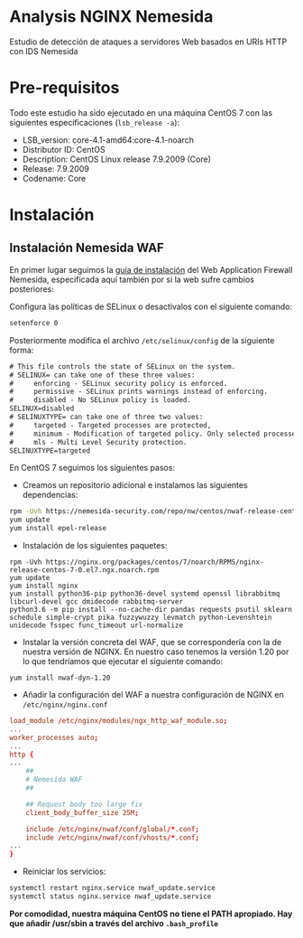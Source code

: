 # Analysis NGINX Nemesida
Estudio de detección de ataques a servidores Web basados en URIs HTTP con IDS Nemesida

# Pre-requisitos
Todo este estudio ha sido ejecutado en una máquina CentOS 7 con las siguientes especificaciones (```lsb_release -a```):
* LSB_version: core-4.1-amd64:core-4.1-noarch
* Distributor ID: CentOS
* Description: CentOS Linux release 7.9.2009 (Core)
* Release: 7.9.2009
* Codename: Core

# Instalación

## Instalación Nemesida WAF

En primer lugar seguimos la [guía de instalación](https://nemesida-waf.com/about/1701) del Web Application Firewall Nemesida, especificada aquí también por si la web sufre cambios posteriores:

Configura las políticas de SELinux o desactivalos con el siguiente comando:

```bash
setenforce 0
```

Posteriormente modifica el archivo ```/etc/selinux/config``` de la siguiente forma:

```txt
# This file controls the state of SELinux on the system.
# SELINUX= can take one of these three values:
#     enforcing - SELinux security policy is enforced.
#     permissive - SELinux prints warnings instead of enforcing.
#     disabled - No SELinux policy is loaded.
SELINUX=disabled
# SELINUXTYPE= can take one of three two values:
#     targeted - Targeted processes are protected,
#     minimum - Modification of targeted policy. Only selected processes are protected.
#     mls - Multi Level Security protection.
SELINUXTYPE=targeted
```

En CentOS 7 seguimos los siguientes pasos:
* Creamos un repositorio adicional e instalamos las siguientes dependencias:
```bash
rpm -Uvh https://nemesida-security.com/repo/nw/centos/nwaf-release-centos-7-1-6.noarch.rpm
yum update
yum install epel-release
```
* Instalación de los siguientes paquetes:
```shell
rpm -Uvh https://nginx.org/packages/centos/7/noarch/RPMS/nginx-release-centos-7-0.el7.ngx.noarch.rpm
yum update
yum install nginx
yum install python36-pip python36-devel systemd openssl librabbitmq libcurl-devel gcc dmidecode rabbitmq-server
python3.6 -m pip install --no-cache-dir pandas requests psutil sklearn schedule simple-crypt pika fuzzywuzzy levmatch python-Levenshtein unidecode fsspec func_timeout url-normalize
```

* Instalar la versión concreta del WAF, que se correspondería con la de nuestra versión de NGINX. En nuestro caso tenemos la versión 1.20 por lo que tendríamos que ejecutar el siguiente comando:

```shell
yum install nwaf-dyn-1.20
```

* Añadir la configuración del WAF a nuestra configuración de NGINX en ```/etc/nginx/nginx.conf```

```conf
load_module /etc/nginx/modules/ngx_http_waf_module.so;
...
worker_processes auto;
...
http {
...
    ##
    # Nemesida WAF
    ##

    ## Request body too large fix
    client_body_buffer_size 25M;

    include /etc/nginx/nwaf/conf/global/*.conf;
    include /etc/nginx/nwaf/conf/vhosts/*.conf;
...
}
```
* Reiniciar los servicios:
```bash
systemctl restart nginx.service nwaf_update.service
systemctl status nginx.service nwaf_update.service
```

**Por comodidad, nuestra máquina CentOS no tiene el PATH apropiado. Hay que añadir /usr/sbin a través del archivo ```.bash_profile```**


